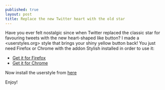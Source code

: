 ```yaml
---
published: true
layout: post
title: Replace the new Twitter heart with the old star
---
```

Have you ever felt nostalgic since when Twitter replaced the classic star for favouring tweets with the new heart-shaped like button? I made a <userstyles.org> style that brings your shiny yellow button back! You just need Firefox or Chrome with the addon Stylish installed in order to use it:

- [Get it for Firefox](https://addons.mozilla.org/en-US/firefox/addon/stylish/)
- [Get it for Chrome](https://chrome.google.com/webstore/detail/stylish/fjnbnpbmkenffdnngjfgmeleoegfcffe)

Now install the userstyle from [here](https://userstyles.org/styles/120386/replace-twitter-heart-with-the-old-fav-star)

Enjoy!
